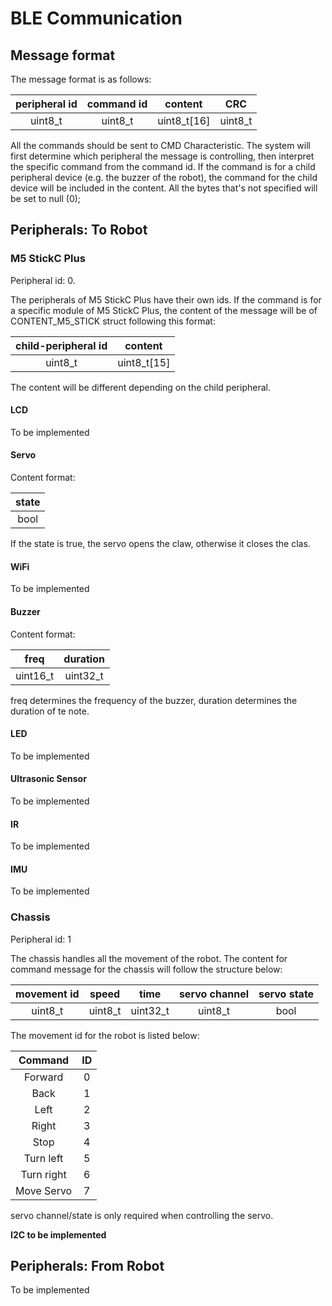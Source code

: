 # BLE Communication

## Message format

The message format is as follows:

|peripheral id|command id| content | CRC |
|:----:|:----:|:-----:|:-----:| 
|uint8_t | uint8_t | uint8_t[16] | uint8_t |

All the commands should be sent to CMD Characteristic. The system will first determine which peripheral the message is controlling, then interpret the specific command from the command id. If the command is for a child peripheral device (e.g. the buzzer of the robot), the command for the child device will be included in the content. All the bytes that's not specified will be set to null (0);

## Peripherals: To Robot

### M5 StickC Plus

Peripheral id: 0.

The peripherals of M5 StickC Plus have their own ids. If the command is for a specific module of M5 StickC Plus, the content of the message will be of CONTENT_M5_STICK struct following this format:

| child-peripheral id| content |
|:------------------:|:-------:|
|uint8_t| uint8_t[15] |

The content will be different depending on the child peripheral.

#### LCD

To be implemented

#### Servo

Content format:

|state|
|:---:|
|bool|

If the state is true, the servo opens the claw, otherwise it closes the clas.

#### WiFi

To be implemented

#### Buzzer

Content format:

|freq|duration|
|:--:|:------:|
|uint16_t|uint32_t|

freq determines the frequency of the buzzer, duration determines the duration of te note.

#### LED

To be implemented

#### Ultrasonic Sensor

To be implemented

#### IR

To be implemented

#### IMU

To be implemented

### Chassis

Peripheral id: 1  

The chassis handles all the movement of the robot. The content for command message for the chassis will follow the structure below:

|movement id| speed | time | servo channel | servo state |
|:---------:|:-----:|:----:| :----: | :----: |
|uint8_t | uint8_t | uint32_t| uint8_t | bool |

The movement id for the robot is listed below:

| Command | ID |
|:-------:|:--:|
|Forward|0| 
|Back|1|
|Left|2|
|Right|3|
|Stop|4|
|Turn left|5|
|Turn right|6|
|Move Servo|7|

servo channel/state is only required when controlling the servo.

**I2C to be implemented**

## Peripherals: From Robot

To be implemented